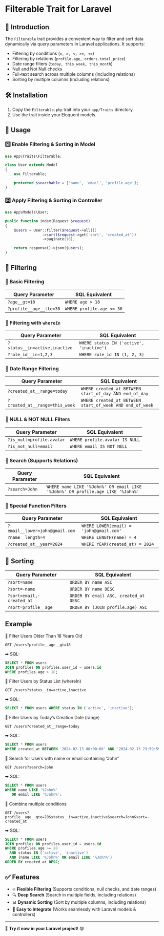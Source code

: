 # Filterable Trait for Laravel

## 🚀 Introduction
The `Filterable` trait provides a convenient way to filter and sort data dynamically via query parameters in Laravel applications. It supports:

- Filtering by conditions (`=, >, <, >=, <=`)
- Filtering by relations (`profile.age, orders.total_price`)
- Date range filters (`today, this_week, this_month`)
- Null and Not Null checks
- Full-text search across multiple columns (including relations)
- Sorting by multiple columns (including relations)

## 🛠 Installation

1. Copy the `Filterable.php` trait into your `app/Traits` directory.
2. Use the trait inside your Eloquent models.

## 📌 Usage

### 1️⃣ Enable Filtering & Sorting in Model
```php
use App\Traits\Filterable;

class User extends Model
{
    use Filterable;

    protected $searchable = ['name', 'email', 'profile.age'];
}
```

### 2️⃣ Apply Filtering & Sorting in Controller
```php
use App\Models\User;

public function index(Request $request)
{
    $users = User::filter($request->all())
                 ->sort($request->get('sort', 'created_at'))
                 ->paginate(10);

    return response()->json($users);
}
```

## 🎯 Filtering

### 🔹 Basic Filtering
| Query Parameter | SQL Equivalent |
|---------------|----------------|
| `?age__gt=18` | `WHERE age > 18` |
| `?profile__age__lte=30` | `WHERE profile.age <= 30` |

### 🔹 Filtering with `whereIn`

| Query Parameter               | SQL Equivalent                           |
| ----------------------------- | ---------------------------------------- |
| `?status__in=active,inactive` | `WHERE status IN ('active', 'inactive')` |
| `?role_id__in=1,2,3`          | `WHERE role_id IN (1, 2, 3)`             |

### 🔹 Date Range Filtering
| Query Parameter | SQL Equivalent |
|---------------|----------------|
| `?created_at__range=today` | `WHERE created_at BETWEEN start_of_day AND end_of_day` |
| `?created_at__range=this_week` | `WHERE created_at BETWEEN start_of_week AND end_of_week` |

### 🔹 NULL & NOT NULL Filters
| Query Parameter | SQL Equivalent |
|---------------|----------------|
| `?is_null=profile.avatar` | `WHERE profile.avatar IS NULL` |
| `?is_not_null=email` | `WHERE email IS NOT NULL` |

### 🔹 Search (Supports Relations)
| Query Parameter | SQL Equivalent |
|---------------|----------------|
| `?search=John` | `WHERE name LIKE '%John%' OR email LIKE '%John%' OR profile.age LIKE '%John%'` |

### 🔹 Special Function Filters
| Query Parameter | SQL Equivalent |
|---------------|----------------|
| `?email__lower=john@gmail.com` | `WHERE LOWER(email) = 'john@gmail.com'` |
| `?name__length=4` | `WHERE LENGTH(name) = 4` |
| `?created_at__year=2024` | `WHERE YEAR(created_at) = 2024` |

## 🔄 Sorting

| Query Parameter | SQL Equivalent |
|---------------|----------------|
| `?sort=name` | `ORDER BY name ASC` |
| `?sort=-name` | `ORDER BY name DESC` |
| `?sort=email,-created_at` | `ORDER BY email ASC, created_at DESC` |
| `?sort=profile__age` | `ORDER BY (JOIN profile.age) ASC` |

## Example

📌 Filter Users Older Than 18 Years Old
```
GET /users?profile__age__gt=18
```
➡ SQL:
```sql
SELECT * FROM users 
JOIN profiles ON profiles.user_id = users.id
WHERE profiles.age > 18;
```

📌 Filter Users by Status List (whereIn)
```
GET /users?status__in=active,inactive
```
➡ SQL:
```sql
SELECT * FROM users WHERE status IN ('active', 'inactive');
```

📌  Filter Users by Today’s Creation Date (range)
```
GET /users?created_at__range=today
```
➡ SQL:
```sql
SELECT * FROM users 
WHERE created_at BETWEEN '2024-02-13 00:00:00' AND '2024-02-13 23:59:59';
```

📌 Search for Users with name or email containing “John”
```
GET /users?search=John
```
➡ SQL:
```sql
SELECT * FROM users 
WHERE name LIKE '%John%' 
   OR email LIKE '%John%';
```

📌 Combine multiple conditions
```
GET /users?profile__age__gte=20&status__in=active,inactive&search=John&sort=-created_at
```
➡ SQL:
```sql
SELECT * FROM users 
JOIN profiles ON profiles.user_id = users.id
WHERE profiles.age >= 20
  AND status IN ('active', 'inactive')
  AND (name LIKE '%John%' OR email LIKE '%John%')
ORDER BY created_at DESC;
```

## ✅ Features
- 🔥 **Flexible Filtering** (Supports conditions, null checks, and date ranges)
- 🔍 **Deep Search** (Search in multiple fields, including relations)
- 📊 **Dynamic Sorting** (Sort by multiple columns, including relations)
- 📌 **Easy to Integrate** (Works seamlessly with Laravel models & controllers)

---

🚀 **Try it now in your Laravel project!** 😎
